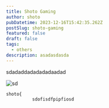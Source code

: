 ```yaml
---
title: Shoto Gaming
author: shoto
pubDatetime: 2023-12-16T15:42:35.262Z
postSlug: shoto-gaming
featured: false
draft: false
tags:
  - others
description: asadasdasda
---
```

s﻿dadaddadadadadaadad

![sd](/assets/axopd2ejjx4wwkeoae9xvsn6asupatd5gfyty54ocawhdspdkzo2wadzd3zp.png "ds")

```asymptote
shoto{
          sdofisdfpipfiosd
```